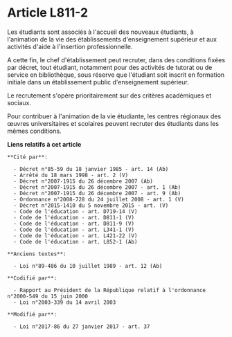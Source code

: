 # Article L811-2

Les étudiants sont associés à l'accueil des nouveaux étudiants, à l'animation de la vie des établissements d'enseignement
supérieur et aux activités d'aide à l'insertion professionnelle.

A cette fin, le chef d'établissement peut recruter, dans des conditions fixées par décret, tout étudiant, notamment pour des
activités de tutorat ou de service en bibliothèque, sous réserve que l'étudiant soit inscrit en formation initiale dans un
établissement public d'enseignement supérieur.

Le recrutement s'opère prioritairement sur des critères académiques et sociaux.

Pour contribuer à l'animation de la vie étudiante, les centres régionaux  des œuvres universitaires et scolaires peuvent
recruter des étudiants  dans les mêmes conditions.

**Liens relatifs à cet article**

	**Cité par**:

	  - Décret n°85-59 du 18 janvier 1985 - art. 14 (Ab)
	  - Arrêté du 18 mars 1998 - art. 2 (V)
	  - Décret n°2007-1915 du 26 décembre 2007 (Ab)
	  - Décret n°2007-1915 du 26 décembre 2007 - art. 1 (Ab)
	  - Décret n°2007-1915 du 26 décembre 2007 - art. 9 (Ab)
	  - Ordonnance n°2008-728 du 24 juillet 2008 - art. 1 (V)
	  - Décret n°2015-1410 du 5 novembre 2015 - art. (V)
	  - Code de l'éducation - art. D719-14 (V)
	  - Code de l'éducation - art. D811-1 (V)
	  - Code de l'éducation - art. D811-9 (V)
	  - Code de l'éducation - art. L341-1 (V)
	  - Code de l'éducation - art. L421-22 (V)
	  - Code de l'éducation - art. L852-1 (Ab)

	**Anciens textes**:

	  - Loi n°89-486 du 10 juillet 1989 - art. 12 (Ab)

	**Codifié par**:

	  - Rapport au Président de la République relatif à l'ordonnance n°2000-549 du 15 juin 2000
	  - Loi n°2003-339 du 14 avril 2003

	**Modifié par**:

	  - Loi n°2017-86 du 27 janvier 2017 - art. 37
